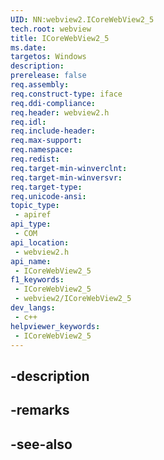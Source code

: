 ```yaml
---
UID: NN:webview2.ICoreWebView2_5
tech.root: webview
title: ICoreWebView2_5
ms.date: 
targetos: Windows
description: 
prerelease: false
req.assembly: 
req.construct-type: iface
req.ddi-compliance: 
req.header: webview2.h
req.idl: 
req.include-header: 
req.max-support: 
req.namespace: 
req.redist: 
req.target-min-winverclnt: 
req.target-min-winversvr: 
req.target-type: 
req.unicode-ansi: 
topic_type:
 - apiref
api_type:
 - COM
api_location:
 - webview2.h
api_name:
 - ICoreWebView2_5
f1_keywords:
 - ICoreWebView2_5
 - webview2/ICoreWebView2_5
dev_langs:
 - c++
helpviewer_keywords:
 - ICoreWebView2_5
---
```


## -description

## -remarks

## -see-also

